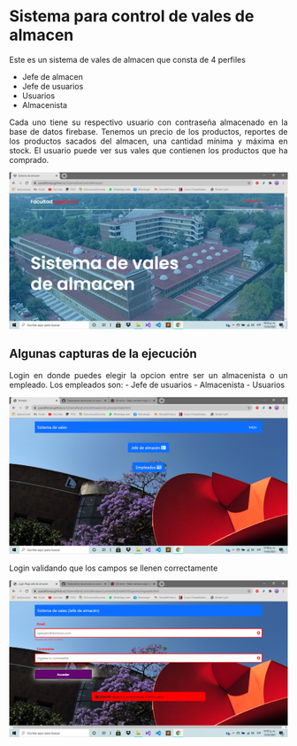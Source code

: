 # Sistema para control de vales de almacen

<p align=" justify">
 Este es un sistema de vales de almacen que consta de 4 perfiles
</p>


  - Jefe de almacen
  - Jefe de usuarios
  - Usuarios
  - Almacenista
  
<p align=" justify">
 Cada uno tiene su respectivo usuario con contraseña almacenado en la base de datos firebase. Tenemos un precio de los productos, reportes de los productos sacados del almacen, una cantidad mínima y máxima en stock. El usuario puede ver sus vales que contienen los productos que ha comprado. 
</p>

<div align="center">
	<img src="Imagenes/portada.png" alt="Inicio" width="800"/>
</div>
  
## Algunas capturas de la ejecución

<p align=" justify">
Login en donde puedes elegir la opcion entre ser un almacenista o un empleado. Los empleados son:
	- Jefe de usuarios
	- Almacenista 
	- Usuarios
</p>
<div align="center">
	<img src="Imagenes/login.png" alt="Inicio" width="800"/>
</div>

<p align=" justify">
Login validando que los campos se llenen correctamente 
</p>
<div align="center">
	<img src="Imagenes/datos.png" alt="Inicio" width="800"/>
</div>
